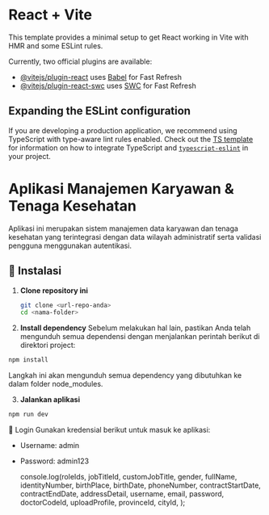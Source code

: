 # React + Vite

This template provides a minimal setup to get React working in Vite with HMR and some ESLint rules.

Currently, two official plugins are available:

- [@vitejs/plugin-react](https://github.com/vitejs/vite-plugin-react/blob/main/packages/plugin-react) uses [Babel](https://babeljs.io/) for Fast Refresh
- [@vitejs/plugin-react-swc](https://github.com/vitejs/vite-plugin-react/blob/main/packages/plugin-react-swc) uses [SWC](https://swc.rs/) for Fast Refresh

## Expanding the ESLint configuration

If you are developing a production application, we recommend using TypeScript with type-aware lint rules enabled. Check out the [TS template](https://github.com/vitejs/vite/tree/main/packages/create-vite/template-react-ts) for information on how to integrate TypeScript and [`typescript-eslint`](https://typescript-eslint.io) in your project.
# Aplikasi Manajemen Karyawan & Tenaga Kesehatan

Aplikasi ini merupakan sistem manajemen data karyawan dan tenaga kesehatan yang terintegrasi dengan data wilayah administratif serta validasi pengguna menggunakan autentikasi.

## 🚀 Instalasi

1. **Clone repository ini**
   ```bash
   git clone <url-repo-anda>
   cd <nama-folder>
    ```

2. **Install dependency**
Sebelum melakukan hal lain, pastikan Anda telah mengunduh semua dependensi dengan menjalankan perintah berikut di direktori project:
```bash
npm install
```
Langkah ini akan mengunduh semua dependency yang dibutuhkan ke dalam folder node_modules.

3. **Jalankan aplikasi**
```bash
npm run dev
```



🔐 Login
Gunakan kredensial berikut untuk masuk ke aplikasi:

* Username: admin

* Password: admin123




    console.log(roleIds, jobTitleId, customJobTitle, gender, fullName, identityNumber,
      birthPlace, birthDate, phoneNumber, contractStartDate, contractEndDate, addressDetail,
      username, email, password, doctorCodeId, uploadProfile, provinceId, cityId,
    );